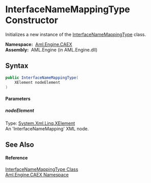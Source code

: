 InterfaceNameMappingType Constructor
====================================
Initializes a new instance of the [InterfaceNameMappingType][1] class.

  **Namespace:**  [Aml.Engine.CAEX][2]  
  **Assembly:**  AML.Engine (in AML.Engine.dll)

Syntax
------

```csharp
public InterfaceNameMappingType(
	XElement nodeElement
)
```

#### Parameters

##### *nodeElement*
Type: [System.Xml.Linq.XElement][3]  
An 'InterfaceNameMapping' XML node.


See Also
--------

#### Reference
[InterfaceNameMappingType Class][1]  
[Aml.Engine.CAEX Namespace][2]  

[1]: README.md
[2]: ../README.md
[3]: https://docs.microsoft.com/dotnet/api/system.xml.linq.xelement
[4]: https://www.automationml.org
[5]: ../../icons/logoShade.png